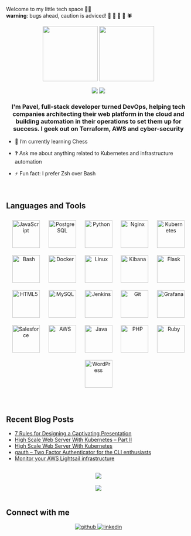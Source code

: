 Welcome to my little tech space 👋🏻
<br>
**warning**: bugs ahead, caution is adviced! 🐞 🐜 🦟 🦗 🕷

<p align=center>
  <img height="150px" src="https://github-readme-stats.vercel.app/api?username=pab1it0&show_icons=true&theme=tokyonight&hide_title=true&count_private=true" />
  <img height="150px" src="https://github-readme-stats.vercel.app/api/top-langs/?username=pab1it0&layout=compact&hide=html,Makefile&text_color=daf7dc&bg_color=151515" />
</p>

<p align=center>
  <img src="https://komarev.com/ghpvc/?username=pab1it0" />
  <img src="https://hits.seeyoufarm.com/api/count/incr/badge.svg?url=https%3A%2F%2Fgithub.com%2Fpab1it0&count_bg=%23DDC3FF&title_bg=%23555555&icon=&icon_color=%23E7E7E7&title=hits&edge_flat=false" />
</p>

### <div align="center">I'm Pavel, full-stack developer turned DevOps, helping tech companies architecting their web platform in the cloud and building automation in their operations to set them up for success. I  geek out on Terraform, AWS and cyber-security</div>  
  

- 🌱 I’m currently learning Chess
  

- ❓ Ask me about anything related to Kubernetes and infrastructure automation 
  

- ⚡ Fun fact: I prefer Zsh over Bash  
  

<br/>  


## Languages and Tools  
<div align="center">  
<img style="margin: 10px" src="https://profilinator.rishav.dev/skills-assets/javascript-original.svg" alt="JavaScript" height="75" />  
<img style="margin: 10px" src="https://profilinator.rishav.dev/skills-assets/postgresql-original-wordmark.svg" alt="PostgreSQL" height="75" />  
<img style="margin: 10px" src="https://profilinator.rishav.dev/skills-assets/python-original.svg" alt="Python" height="75" />  
<img style="margin: 10px" src="https://profilinator.rishav.dev/skills-assets/nginx-original.svg" alt="Nginx" height="75" />  
<img style="margin: 10px" src="https://profilinator.rishav.dev/skills-assets/kubernetes-icon.svg" alt="Kubernetes" height="75" />  
<img style="margin: 10px" src="https://profilinator.rishav.dev/skills-assets/gnu_bash-icon.svg" alt="Bash" height="75" />  
<img style="margin: 10px" src="https://profilinator.rishav.dev/skills-assets/docker-original-wordmark.svg" alt="Docker" height="75" />  
<img style="margin: 10px" src="https://profilinator.rishav.dev/skills-assets/linux-original.svg" alt="Linux" height="75" />  
<img style="margin: 10px" src="https://profilinator.rishav.dev/skills-assets/kibana.png" alt="Kibana" height="75" />  
<img style="margin: 10px" src="https://profilinator.rishav.dev/skills-assets/flask.png" alt="Flask" height="75" />  
<img style="margin: 10px" src="https://profilinator.rishav.dev/skills-assets/html5-original-wordmark.svg" alt="HTML5" height="75" />  
<img style="margin: 10px" src="https://profilinator.rishav.dev/skills-assets/mysql-original-wordmark.svg" alt="MySQL" height="75" />  
<img style="margin: 10px" src="https://profilinator.rishav.dev/skills-assets/jenkins-icon.svg" alt="Jenkins" height="75" />  
<img style="margin: 10px" src="https://profilinator.rishav.dev/skills-assets/git-scm-icon.svg" alt="Git" height="75" />  
<img style="margin: 10px" src="https://profilinator.rishav.dev/skills-assets/grafana.png" alt="Grafana" height="75" />  
<img style="margin: 10px" src="https://profilinator.rishav.dev/skills-assets/salesforce.png" alt="Salesforce" height="75" />  
<img style="margin: 10px" src="https://profilinator.rishav.dev/skills-assets/amazonwebservices-original-wordmark.svg" alt="AWS" height="75" />  
<img style="margin: 10px" src="https://profilinator.rishav.dev/skills-assets/java-original-wordmark.svg" alt="Java" height="75" />  
<img style="margin: 10px" src="https://profilinator.rishav.dev/skills-assets/php-original.svg" alt="PHP" height="75" />  
<img style="margin: 10px" src="https://profilinator.rishav.dev/skills-assets/ruby-original-wordmark.svg" alt="Ruby" height="75" />  
<img style="margin: 10px" src="https://profilinator.rishav.dev/skills-assets/wordpress.png" alt="WordPress" height="75" />  
</div>  

<br/>  
  

<br/>  



## Recent Blog Posts  
<!-- BLOG-POST-LIST:START -->
- [7 Rules for Designing a Captivating Presentation](https://www.cloudefined.com/blog/7-rules-for-designing-a-captivating-presentation)
- [High Scale Web Server With Kubernetes – Part II](https://www.cloudefined.com/blog/high-scale-web-server-with-kubernetes-part-ii)
- [High Scale Web Server With Kubernetes](https://www.cloudefined.com/blog/high-scale-web-server-with-kubernetes)
- [gauth – Two Factor Authenticator for the CLI enthusiasts](https://www.cloudefined.com/blog/gauth-two-factor-authenticator-for-the-cli-enthusiasts)
- [Monitor your AWS Lightsail infrastructure](https://www.cloudefined.com/blog/monitor-your-aws-lighsail-instances)
<!-- BLOG-POST-LIST:END -->  

<br/>  

<div align="center"><img src="https://spotify-github-profile.vercel.app/api/view?uid=12181783937&cover_image=true&theme=default" /></div>  

<br/>  

<div align="center">
<img src="https://komarev.com/ghpvc/?username=pab1it0&&style=flat-square" align="center" />
</div>  
  

<br/>  

## Connect with me  
<div align="center">
<a href="https://github.com/pab1it0" target="_blank">
<img src=https://img.shields.io/badge/github-%2324292e.svg?&style=for-the-badge&logo=github&logoColor=white alt=github style="margin-bottom: 5px;" />
</a>
<a href="https://linkedin.com/in/pavelshklovsky" target="_blank">
<img src=https://img.shields.io/badge/linkedin-%231E77B5.svg?&style=for-the-badge&logo=linkedin&logoColor=white alt=linkedin style="margin-bottom: 5px;" />
</a>  
</div>  

